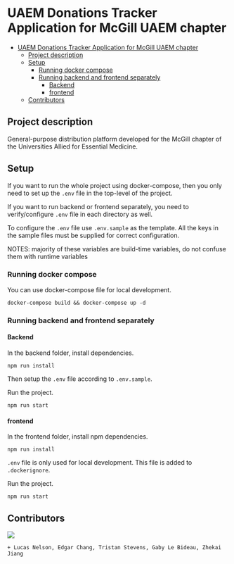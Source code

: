 # UAEM Donations Tracker Application for McGill UAEM chapter

- [UAEM Donations Tracker Application for McGill UAEM chapter](#uaem-donations-tracker-application-for-mcgill-uaem-chapter)
  - [Project description](#project-description)
  - [Setup](#setup)
    - [Running docker compose](#running-docker-compose)
    - [Running backend and frontend separately](#running-backend-and-frontend-separately)
      - [Backend](#backend)
      - [frontend](#frontend)
  - [Contributors](#contributors)

## Project description

General-purpose distribution platform developed for the McGill chapter of the Universities Allied for Essential Medicine.

## Setup

If you want to run the whole project using docker-compose, then you only need to set up the `.env` file in the top-level of the project.

If you want to run backend or frontend separately, you need to verify/configure `.env` file in each directory as well.

To configure the `.env` file use `.env.sample` as the template. All the keys in the sample files must be supplied for correct configuration.

NOTES: majority of these variables are build-time variables, do not confuse them with runtime variables

### Running docker compose

You can use docker-compose file for local development.

`docker-compose build && docker-compose up -d`

### Running backend and frontend separately

#### Backend

In the backend folder, install dependencies. 

`npm run install`

Then setup the `.env` file according to `.env.sample`.

Run the project.

`npm run start`

#### frontend

In the frontend folder, install npm dependencies.

`npm run install`

`.env` file is only used for local development. This file is added to `.dockerignore`.

Run the project.

`npm run start`

## Contributors 

[![](https://contrib.rocks/image?repo=uaem-na/donations-tracker)](https://github.com/uaem-na/donations-tracker/graphs/contributors)

`+ Lucas Nelson, Edgar Chang, Tristan Stevens, Gaby Le Bideau, Zhekai Jiang`